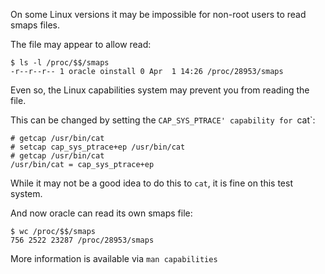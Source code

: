 
On some Linux versions it may be impossible for non-root users to read smaps files.

The file may appear to allow read:

```text
$ ls -l /proc/$$/smaps
-r--r--r-- 1 oracle oinstall 0 Apr  1 14:26 /proc/28953/smaps
```

Even so, the Linux capabilities system may prevent you from reading the file.

This can be changed by setting the `CAP_SYS_PTRACE' capability for `cat`:

```text
# getcap /usr/bin/cat
# setcap cap_sys_ptrace+ep /usr/bin/cat
# getcap /usr/bin/cat
/usr/bin/cat = cap_sys_ptrace+ep

```

While it may not be a good idea to do this to `cat`, it is fine on this test system.

And now oracle can read its own smaps file:

```text
$ wc /proc/$$/smaps
756 2522 23287 /proc/28953/smaps
```

More information is available via `man capabilities`









